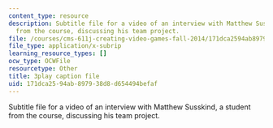 ```yaml
---
content_type: resource
description: Subtitle file for a video of an interview with Matthew Susskind, a student
  from the course, discussing his team project.
file: /courses/cms-611j-creating-video-games-fall-2014/171dca2594ab897938d8d654494befaf_uX-D5Q_5v4A.srt
file_type: application/x-subrip
learning_resource_types: []
ocw_type: OCWFile
resourcetype: Other
title: 3play caption file
uid: 171dca25-94ab-8979-38d8-d654494befaf
---
```

Subtitle file for a video of an interview with Matthew Susskind, a student from the course, discussing his team project.